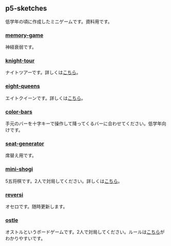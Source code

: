 ## p5-sketches
低学年の頃に作成したミニゲームです。資料用です。

### [memory-game](https://openprocessing.org/sketch/1887709)
神経衰弱です。

### [knight-tour](https://openprocessing.org/sketch/1887722)
ナイトツアーです。詳しくは[こちら](https://ja.wikipedia.org/wiki/%E3%83%8A%E3%82%A4%E3%83%88%E3%83%BB%E3%83%84%E3%82%A2%E3%83%BC)。

### [eight-queens](https://openprocessing.org/sketch/1890953)
エイトクイーンです。詳しくは[こちら](https://ja.wikipedia.org/wiki/%E3%82%A8%E3%82%A4%E3%83%88%E3%83%BB%E3%82%AF%E3%82%A4%E3%83%BC%E3%83%B3)。

### [color-bars](https://openprocessing.org/sketch/1887752)
手元のバーを十字キーで操作して降ってくるバーに合わせてください。低学年向けです。

### [seat-generator](https://openprocessing.org/sketch/1887767)
席替え用です。

### [mini-shogi](https://openprocessing.org/sketch/1887778)
5五将棋です。2人で対局してください。詳しくは[こちら](https://ja.wikipedia.org/wiki/5%E4%BA%94%E5%B0%86%E6%A3%8B)。

### [reversi](https://openprocessing.org/sketch/1780595)
オセロです。随時更新します。

### [ostle](https://openprocessing.org/sketch/1898794)
オストルというボードゲームです。2人で対局してください。ルールは[こちら](https://gamemarket.jp/game/76310)がわかりやすいです。